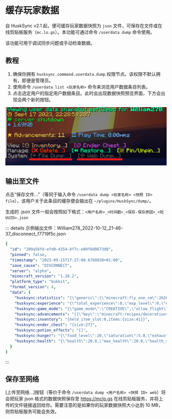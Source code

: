 # 缓存玩家数据

自 HuskSync v2.1 起，便可缓存玩家数据快照为 `json` 文件，可保存在文件或在线剪贴板服务（`mc.lo.gs`）。本功能可通过命令 `/userdata dump` 命令使用。

该功能可用于调试同步问题或手动检查数据。

## 教程

1. 确保你拥有 `husksync.command.userdata.dump` 权限节点。该权限不默认拥有，即便是管理员。
2. 使用命令 `/userdata list <玩家名称>` 命令来浏览用户数据条目列表。
3. 点击选定用户的指定用户数据条目。此时会出现数据快照预览界面，下方会出现会两个新的按钮。

![img](images/data-dumping.png)

## 输出至文件

点击“保存文件...”（等同于输入命令 `/userdata dump <玩家名称> <快照 ID> file`），该用户关于此条目的缓存便会输出在 `~/plugins/HuskSync/dump/`。

生成的 .json 文件一般会按照如下格式：`<用户名称>_<时间戳>_<保存-保存原因>_<短 UUID>.json`

::: details 示例输出文件：William278_2022-10-12_21-46-37_disconnect_f7719f5c.json

``` YAML
{
  "id": "209a56fd-efd0-4354-8f7c-e09f6d0673d8",
  "pinned": false,
  "timestamp": "2023-09-15T17:27:08.6768038+01:00",
  "save_cause": "DISCONNECT",
  "server": "alpha",
  "minecraft_version": "1.20.2",
  "platform_type": "bukkit",
  "format_version": 4,
  "data": {
    "husksync:statistics": "{\"generic\":{\"minecraft:fly_one_cm\":26261,\"minecraft:jump\":23,\"minecraft:leave_game\":3,\"minecraft:play_one_minute\":1904,\"minecraft:sneak_time\":7,\"minecraft:sprint_one_cm\":1849,\"minecraft:time_since_death\":1904,\"minecraft:time_since_rest\":1904,\"minecraft:total_world_time\":1904,\"minecraft:walk_one_cm\":414},\"blocks\":{},\"items\":{},\"entities\":{}}",
    "husksync:experience": "{\"total_experience\":0,\"exp_level\":0,\"exp_progress\":0.0}",
    "husksync:game_mode": "{\"game_mode\":\"CREATIVE\",\"allow_flight\":true,\"is_flying\":true}",
    "husksync:advancements": "[{\"key\":\"minecraft:recipes/decorations/crafting_table\",\"completed_criteria\":{\"unlock_right_away\":1694795225426}},{\"key\":\"minecraft:adventure/adventuring_time\",\"completed_criteria\":{\"minecraft:old_growth_birch_forest\":1694795225478}}]",
    "husksync:inventory": "{held_item_slot:0,items:{size:41}}",
    "husksync:ender_chest": "{size:27}",
    "husksync:potion_effects": "[]",
    "husksync:hunger": "{\"food_level\":20,\"saturation\":5.0,\"exhaustion\":0.449}",
    "husksync:health": "{\"health\":20.0,\"max_health\":20.0,\"health_scale\":20.0}"
  }
}
```
:::

## 保存至网络

[上传至网络...]按钮（等价于命令 `/userdata dump <用户名称> <快照 ID> web`）将会把玩家 json 格式的数据快照保存至 https://mclo.gs 在线剪贴板服务，并将上传的文件链接返回给你。需要注意的是如果你的玩家数据快照大小达到 10 MB，则剪贴板服务可能会失效。
